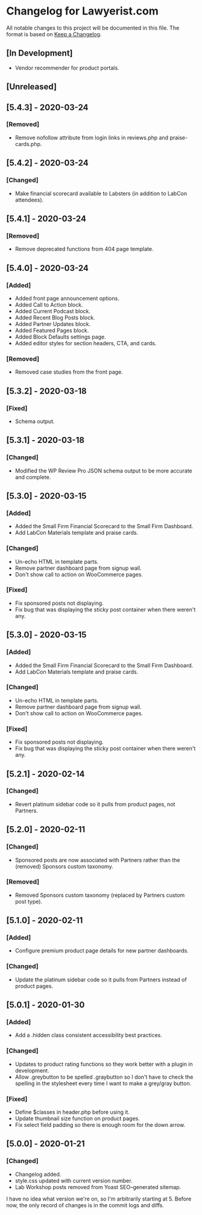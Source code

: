 # Changelog for Lawyerist.com

All notable changes to this project will be documented in this file. The format is based on [Keep a Changelog](https://keepachangelog.com/en/1.0.0/).

## [In Development]
- Vendor recommender for product portals.


## [Unreleased]


## [5.4.3] - 2020-03-24

### [Removed]
- Remove nofollow attribute from login links in reviews.php and praise-cards.php.


## [5.4.2] - 2020-03-24

### [Changed]
- Make financial scorecard available to Labsters (in addition to LabCon attendees).


## [5.4.1] - 2020-03-24

### [Removed]
- Remove deprecated functions from 404 page template.


## [5.4.0] - 2020-03-24

### [Added]
- Added front page announcement options.
- Added Call to Action block.
- Added Current Podcast block.
- Added Recent Blog Posts block.
- Added Partner Updates block.
- Added Featured Pages block.
- Added Block Defaults settings page.
- Added editor styles for section headers, CTA, and cards.

### [Removed]
- Removed case studies from the front page.

## [5.3.2] - 2020-03-18

### [Fixed]
- Schema output.


## [5.3.1] - 2020-03-18

### [Changed]
- Modified the WP Review Pro JSON schema output to be more accurate and complete.


## [5.3.0] - 2020-03-15

### [Added]
- Added the Small Firm Financial Scorecard to the Small Firm Dashboard.
- Add LabCon Materials template and praise cards.

### [Changed]
- Un-echo HTML in template parts.
- Remove partner dashboard page from signup wall.
- Don't show call to action on WooCommerce pages.

### [Fixed]
- Fix sponsored posts not displaying.
- Fix bug that was displaying the sticky post container when there weren't any.


## [5.3.0] - 2020-03-15

### [Added]
- Added the Small Firm Financial Scorecard to the Small Firm Dashboard.
- Add LabCon Materials template and praise cards.

### [Changed]
- Un-echo HTML in template parts.
- Remove partner dashboard page from signup wall.
- Don't show call to action on WooCommerce pages.

### [Fixed]
- Fix sponsored posts not displaying.
- Fix bug that was displaying the sticky post container when there weren't any.


## [5.2.1] - 2020-02-14

### [Changed]
- Revert platinum sidebar code so it pulls from product pages, not Partners.


## [5.2.0] - 2020-02-11

### [Changed]
- Sponsored posts are now associated with Partners rather than the (removed) Sponsors custom taxonomy.

### [Removed]
- Removed Sponsors custom taxonomy (replaced by Partners custom post type).


## [5.1.0] - 2020-02-11

### [Added]
- Configure premium product page details for new partner dashboards.

### [Changed]
- Update the platinum sidebar code so it pulls from Partners instead of product pages.


## [5.0.1] - 2020-01-30

### [Added]
- Add a .hidden class consistent accessibility best practices.

### [Changed]
- Updates to product rating functions so they work better with a plugin in development.
- Allow .greybutton to be spelled .graybutton so I don't have to check the spelling in the stylesheet every time I want to make a grey/gray button.

### [Fixed]
- Define $classes in header.php before using it.
- Update thumbnail size function on product pages.
- Fix select field padding so there is enough room for the down arrow.


## [5.0.0] - 2020-01-21

### [Changed]
- Changelog added.
- style.css updated with current version number.
- Lab Workshop posts removed from Yoast SEO–generated sitemap.

I have no idea what version we're on, so I'm arbitrarily starting at 5. Before now, the only record of changes is in the commit logs and diffs.
